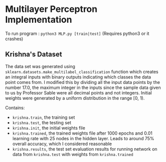 # Multilayer Perceptron Implementation

To run program :  ```python3 MLP.py [train|test]``` (Requires python3 or it crashes)


## Krishna's Dataset

The data set was generated using ```sklearn.datasets.make_multilabel_classification``` function which creates an integral inputs with binary outputs indicating which classes the data point comes from. I modified this by dividing all the input data points by the number 17.0, the maximum integer in the inputs since the sample data given to us by Professor Sable were all decimal points and not integers. Initial weights were generated by a uniform distribution in the range [0, 1).

Contains:
- ```krishna.train```, the training set
- ```krishna.test```, the testing set
- ```krishna.init```, the initial weights file
- ```krishna.trained```, the trained weights file after 1000 epochs and 0.01 learning rate with 25 nodes in the hidden layer. Leads to around 75% overall accuracy, which I considered reasonable
- ```krishna.results```, the test set evaluation results for running network on data from ```krishna.test``` with weights from ```krishna.trained```
